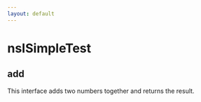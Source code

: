 ```yaml
---
layout: default
---
```


# nsISimpleTest #

## add ##

This interface adds two numbers together and returns the result.

